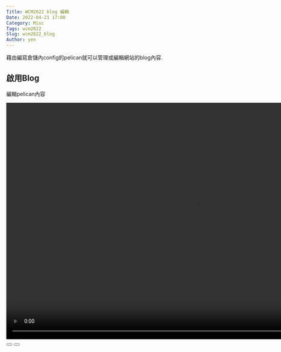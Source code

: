 ```yaml
---
Title: WCM2022 blog 編輯
Date: 2022-04-21 17:00
Category: Misc
Tags: wcm2022
Slug: wcm2022_blog
Author: yen
---
```


藉由編寫倉儲內config的pelican就可以管理或編輯網站的blog內容.

<!-- PELICAN_END_SUMMARY -->

啟用Blog
----
編輯pelican內容

<script>// <![CDATA[
var winkVideoData = { dataVersion: 1, frameRate: 10, buttonFrameLength: 5, buttonFrameOffset: 2, frameStops: { }, };
// ]]></script>
<!-- 接下來將 mp4 檔案從 downloads 目錄取出 -->
<div class="winkVideoContainerClass"><video width="1008" height="630" autoplay="autoplay" class="winkVideoClass" controls="controls" data-dirname="/static" data-varname="winkVideoData" muted="true">
<source src="/downloads/blog_wink/blog_wink.mp4" type="video/mp4" /></video>
<div class="winkVideoOverlayClass"></div>
<div class="winkVideoControlBarClass"><button class="winkVideoControlBarPlayButtonClass"></button> <button class="winkVideoControlBarPauseButtonClass"></button>
<div class="winkVideoControlBarProgressLeftClass"></div>
<div class="winkVideoControlBarProgressEmptyMiddleClass"></div>
<div class="winkVideoControlBarProgressRightClass"></div>
<div class="winkVideoControlBarProgressFilledMiddleClass"></div>
<div class="winkVideoControlBarProgressThumbClass"></div>
</div>
<div class="winkVideoPlayOverlayClass"></div>
</div>




